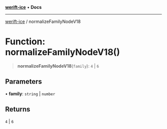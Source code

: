 [**werift-ice**](../README.md) • **Docs**

***

[werift-ice](../globals.md) / normalizeFamilyNodeV18

# Function: normalizeFamilyNodeV18()

> **normalizeFamilyNodeV18**(`family`): `4` \| `6`

## Parameters

• **family**: `string` \| `number`

## Returns

`4` \| `6`

